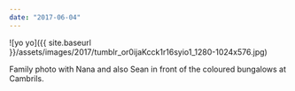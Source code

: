 ```yaml
---
date: "2017-06-04"
---
```


![yo yo]({{ site.baseurl }}/assets/images/2017/tumblr_or0ijaKcck1r16syio1_1280-1024x576.jpg)

Family photo with Nana and also Sean in front of the coloured bungalows at Cambrils.
